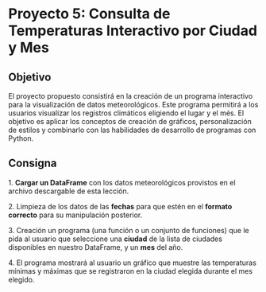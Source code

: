# Proyecto 5: Consulta de Temperaturas Interactivo por Ciudad y Mes

## Objetivo

El proyecto propuesto consistirá en la creación de un programa interactivo para la visualización de datos meteorológicos. Este programa permitirá a los usuarios visualizar los registros climáticos eligiendo el lugar y el més. El objetivo es aplicar los conceptos de creación de gráficos, personalización de estilos y combinarlo con las habilidades de desarrollo de programas con Python.

## Consigna

1\. **Cargar un DataFrame** con los datos meteorológicos provistos en el archivo descargable de esta lección.

2\. Limpieza de los datos de las **fechas** para que estén en el **formato correcto** para su manipulación posterior.

3\. Creación un programa (una función o un conjunto de funciones) que le pida al usuario que seleccione una **ciudad** de la lista de ciudades disponibles en nuestro DataFrame, y un **mes** del año.

4\. El programa mostrará al usuario un gráfico que muestre las temperaturas mínimas y máximas que se registraron en la ciudad elegida durante el mes elegido.
